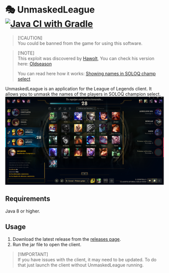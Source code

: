 # 🎭 UnmaskedLeague [![Java CI with Gradle](https://github.com/xBaank/UnmaskedLeague/actions/workflows/gradle.yml/badge.svg)](https://github.com/xBaank/UnmaskedLeague/actions/workflows/gradle.yml)

> [!CAUTION]\
You could be banned from the game for using this software.

> [!NOTE]\
> This exploit was discovered by [Hawolt](https://github.com/hawolt), You can check his version
> here: [Oldseason](https://github.com/Riotphobia/Oldseason)
> 
> You can read here how it works: [Showing names in SOLOQ champ select](https://xbaank.github.io/blog/showing-names-in-soloq.html)

UnmaskedLeague is an application for the League of Legends client.
It allows you to unmask the names of the players in SOLOQ champion select.
![Umasked.png](.assets/Umasked.png)

## Requirements

Java 8 or higher.

## Usage

1. Download the latest release from the [releases page](https://github.com/xBaank/UnmaskedLeague/releases).
2. Run the jar file to open the client.

> [!IMPORTANT]\
> If you have issues with the client, it may need to be updated. To do that just launch the client without UnmaskedLeague running.

